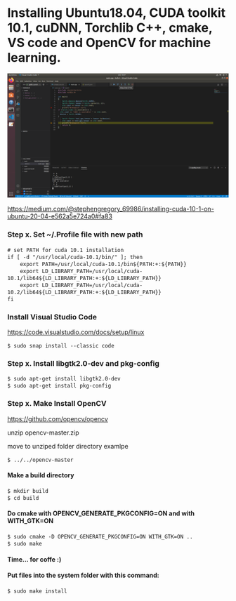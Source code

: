 # Installing Ubuntu18.04, CUDA toolkit 10.1, cuDNN, Torchlib C++, cmake, VS code and OpenCV for machine learning.
![](test_debug.png)

https://medium.com/@stephengregory_69986/installing-cuda-10-1-on-ubuntu-20-04-e562a5e724a0#fa83

### Step x. Set ~/.Profile file with new path
    
    # set PATH for cuda 10.1 installation
    if [ -d "/usr/local/cuda-10.1/bin/" ]; then
        export PATH=/usr/local/cuda-10.1/bin${PATH:+:${PATH}}
        export LD_LIBRARY_PATH=/usr/local/cuda-10.1/lib64${LD_LIBRARY_PATH:+:${LD_LIBRARY_PATH}}
        export LD_LIBRARY_PATH=/usr/local/cuda-10.2/lib64${LD_LIBRARY_PATH:+:${LD_LIBRARY_PATH}}
    fi

### Install Visual Studio Code 
https://code.visualstudio.com/docs/setup/linux

    $ sudo snap install --classic code

### Step x. Install libgtk2.0-dev and pkg-config
    $ sudo apt-get install libgtk2.0-dev
    $ sudo apt-get install pkg-config

### Step x. Make Install OpenCV

https://github.com/opencv/opencv

unzip opencv-master.zip

move to unziped folder directory 
examlpe

    $ ../../opencv-master

#### Make a build directory
    
    $ mkdir build
    $ cd build

#### Do cmake with OPENCV_GENERATE_PKGCONFIG=ON and with WITH_GTK=ON

    $ sudo cmake -D OPENCV_GENERATE_PKGCONFIG=ON WITH_GTK=ON ..
    $ sudo make

#### Time... for coffe :)
#### Put files into the system folder with this command:

    $ sudo make install
    
    


